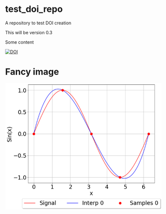 # test_doi_repo
A repository to test DOI creation

This will be version 0.3

Some content

[![DOI](https://zenodo.org/badge/266100789.svg)](https://zenodo.org/badge/latestdoi/266100789)


# Fancy image

![Alt text](/multi_level_interpolation_base.png?raw=true "A fancy image")



